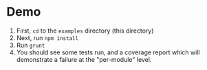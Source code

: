 # Demo

1. First, `cd` to the `examples` directory (this directory)
2. Next, run `npm install`
3. Run `grunt`
4. You should see some tests run, and a coverage report which will demonstrate a failure at the "per-module" level.